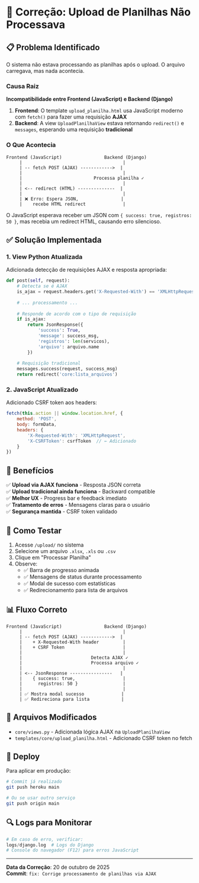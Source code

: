 # 🔧 Correção: Upload de Planilhas Não Processava

## 📋 Problema Identificado

O sistema não estava processando as planilhas após o upload. O arquivo carregava, mas nada acontecia.

### Causa Raiz

**Incompatibilidade entre Frontend (JavaScript) e Backend (Django)**

1. **Frontend**: O template `upload_planilha.html` usa JavaScript moderno com `fetch()` para fazer uma requisição **AJAX**
2. **Backend**: A view `UploadPlanilhaView` estava retornando `redirect()` e `messages`, esperando uma requisição **tradicional**

### O Que Acontecia

```
Frontend (JavaScript)                Backend (Django)
     |                                      |
     | -- fetch POST (AJAX) ------------>  |
     |                                      |
     |                           Processa planilha ✓
     |                                      |
     | <-- redirect (HTML) --------------  |
     |                                      |
     | ❌ Erro: Espera JSON,                |
     |    recebe HTML redirect              |
```

O JavaScript esperava receber um JSON com `{ success: true, registros: 50 }`, mas recebia um redirect HTML, causando erro silencioso.

## ✅ Solução Implementada

### 1. View Python Atualizada

Adicionada detecção de requisições AJAX e resposta apropriada:

```python
def post(self, request):
    # Detecta se é AJAX
    is_ajax = request.headers.get('X-Requested-With') == 'XMLHttpRequest'
    
    # ... processamento ...
    
    # Responde de acordo com o tipo de requisição
    if is_ajax:
        return JsonResponse({
            'success': True,
            'message': success_msg,
            'registros': len(servicos),
            'arquivo': arquivo.name
        })
    
    # Requisição tradicional
    messages.success(request, success_msg)
    return redirect('core:lista_arquivos')
```

### 2. JavaScript Atualizado

Adicionado CSRF token aos headers:

```javascript
fetch(this.action || window.location.href, {
    method: 'POST',
    body: formData,
    headers: {
        'X-Requested-With': 'XMLHttpRequest',
        'X-CSRFToken': csrfToken  // ← Adicionado
    }
})
```

## 🎯 Benefícios

✅ **Upload via AJAX funciona** - Resposta JSON correta  
✅ **Upload tradicional ainda funciona** - Backward compatible  
✅ **Melhor UX** - Progress bar e feedback imediato  
✅ **Tratamento de erros** - Mensagens claras para o usuário  
✅ **Segurança mantida** - CSRF token validado  

## 🧪 Como Testar

1. Acesse `/upload/` no sistema
2. Selecione um arquivo `.xlsx`, `.xls` ou `.csv`
3. Clique em "Processar Planilha"
4. Observe:
   - ✅ Barra de progresso animada
   - ✅ Mensagens de status durante processamento
   - ✅ Modal de sucesso com estatísticas
   - ✅ Redirecionamento para lista de arquivos

## 📊 Fluxo Correto

```
Frontend (JavaScript)                Backend (Django)
     |                                      |
     | -- fetch POST (AJAX) ------------>  |
     |    + X-Requested-With header         |
     |    + CSRF Token                      |
     |                                      |
     |                          Detecta AJAX ✓
     |                          Processa arquivo ✓
     |                                      |
     | <-- JsonResponse ----------------   |
     |    { success: true,                  |
     |      registros: 50 }                 |
     |                                      |
     | ✅ Mostra modal sucesso              |
     | ✅ Redireciona para lista            |
```

## 📝 Arquivos Modificados

- `core/views.py` - Adicionada lógica AJAX na `UploadPlanilhaView`
- `templates/core/upload_planilha.html` - Adicionado CSRF token no fetch

## 🚀 Deploy

Para aplicar em produção:

```bash
# Commit já realizado
git push heroku main

# Ou se usar outro serviço
git push origin main
```

## 🔍 Logs para Monitorar

```python
# Em caso de erro, verificar:
logs/django.log  # Logs do Django
# Console do navegador (F12) para erros JavaScript
```

---

**Data da Correção**: 20 de outubro de 2025  
**Commit**: `fix: Corrige processamento de planilhas via AJAX`
